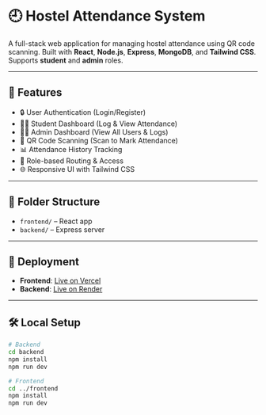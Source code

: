 # 🕘 Hostel Attendance System

A full-stack web application for managing hostel attendance using QR code scanning. Built with **React**, **Node.js**, **Express**, **MongoDB**, and **Tailwind CSS**. Supports **student** and **admin** roles.

---

## 🚀 Features

- 🔒 User Authentication (Login/Register)
- 🧑‍🎓 Student Dashboard (Log & View Attendance)
- 🧑‍💼 Admin Dashboard (View All Users & Logs)
- 📸 QR Code Scanning (Scan to Mark Attendance)
- 📊 Attendance History Tracking
- 👮 Role-based Routing & Access
- 🌐 Responsive UI with Tailwind CSS

---

## 📁 Folder Structure

- `frontend/` – React app
- `backend/` – Express server

---

## 🚀 Deployment

- **Frontend**: [Live on Vercel](https://qr-attendance-frontend.vercel.app)
- **Backend**: [Live on Render](https://hostel-attendance-system.onrender.com)

---

## 🛠 Local Setup

```bash
# Backend
cd backend
npm install
npm run dev

# Frontend
cd ../frontend
npm install
npm run dev
```
